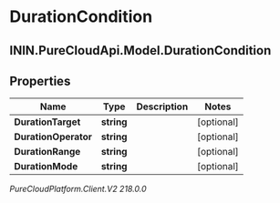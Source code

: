 # DurationCondition

## ININ.PureCloudApi.Model.DurationCondition

## Properties

|Name | Type | Description | Notes|
|------------ | ------------- | ------------- | -------------|
| **DurationTarget** | **string** |  | [optional] |
| **DurationOperator** | **string** |  | [optional] |
| **DurationRange** | **string** |  | [optional] |
| **DurationMode** | **string** |  | [optional] |



_PureCloudPlatform.Client.V2 218.0.0_
